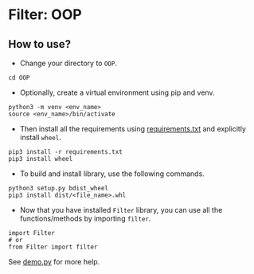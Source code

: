 # Filter: OOP

## How to use?

- Change your directory to `OOP`.

```
cd OOP
```

- Optionally, create a virtual environment using pip and venv.

```
python3 -m venv <env_name>
source <env_name>/bin/activate
```

- Then install all the requirements using [requirements.txt](./requirements.txt) and explicitly install `wheel`.

```
pip3 install -r requirements.txt
pip3 install wheel
```

- To build and install library, use the following commands.

```
python3 setup.py bdist_wheel
pip3 install dist/<file_name>.whl
```

- Now that you have installed `Filter` library, you can use all the functions/methods by importing `filter`. 
```
import Filter
# or
from Filter import filter
```
See [demo.py](demo.py) for more help.
